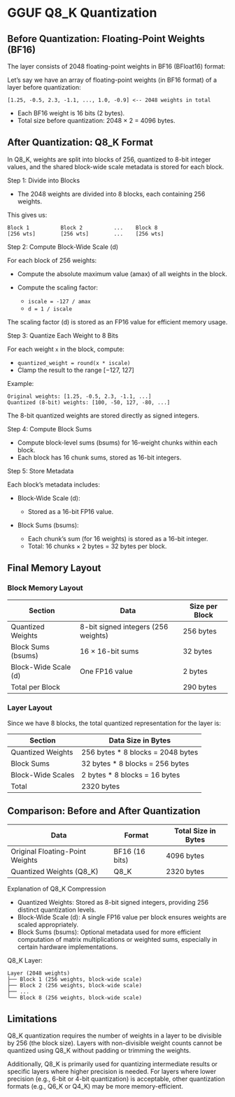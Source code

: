 # GGUF Q8_K Quantization

## Before Quantization: Floating-Point Weights (BF16)

The layer consists of 2048 floating-point weights in BF16 (BFloat16) format:

Let’s say we have an array of floating-point weights (in BF16 format) of a layer before quantization:

    [1.25, -0.5, 2.3, -1.1, ..., 1.0, -0.9] <-- 2048 weights in total

* Each BF16 weight is 16 bits (2 bytes).
* Total size before quantization: 2048 × 2 = 4096 bytes.

## After Quantization: Q8_K Format

In Q8_K, weights are split into blocks of 256, quantized to 8-bit integer values, and the shared block-wide scale metadata is stored for each block.

Step 1: Divide into Blocks

* The 2048 weights are divided into 8 blocks, each containing 256 weights.

This gives us:

    Block 1          Block 2          ...    Block 8
    [256 wts]        [256 wts]        ...    [256 wts]

Step 2: Compute Block-Wide Scale (d)

For each block of 256 weights:

* Compute the absolute maximum value (amax) of all weights in the block.

* Compute the scaling factor:
    * `iscale = -127 / amax`
    * `d = 1 / iscale`

The scaling factor (d) is stored as an FP16 value for efficient memory usage.

Step 3: Quantize Each Weight to 8 Bits

For each weight `x` in the block, compute:
* `quantized_weight = round(x * iscale)`
* Clamp the result to the range [−127, 127]

Example:

    Original weights: [1.25, -0.5, 2.3, -1.1, ...]
    Quantized (8-bit) weights: [100, -50, 127, -80, ...]

The 8-bit quantized weights are stored directly as signed integers.

Step 4: Compute Block Sums

* Compute block-level sums (bsums) for 16-weight chunks within each block.
* Each block has 16 chunk sums, stored as 16-bit integers.

Step 5: Store Metadata

Each block’s metadata includes:

* Block-Wide Scale (d):
    * Stored as a 16-bit FP16 value.

* Block Sums (bsums):
    * Each chunk’s sum (for 16 weights) is stored as a 16-bit integer.
    * Total: 16 chunks × 2 bytes = 32 bytes per block.

## Final Memory Layout

### Block Memory Layout
| Section |	Data |	Size per Block
|--------------|------------------------------------|------------|
| Quantized Weights |	8-bit signed integers (256 weights) |	256 bytes |
| Block Sums (bsums) |	16 × 16-bit sums |	32 bytes |
| Block-Wide Scale (d) |	One FP16 value |	2 bytes |
| Total per Block |		| 290 bytes |

### Layer Layout

Since we have 8 blocks, the total quantized representation for the layer is:

| Section |	Data Size in Bytes |
|--------------|------------------------------------|
| Quantized Weights |	256 bytes * 8 blocks = 2048 bytes |
| Block Sums |	32 bytes * 8 blocks = 256 bytes |
| Block-Wide Scales |	2 bytes * 8 blocks = 16 bytes |
| Total  |	2320 bytes |

## Comparison: Before and After Quantization

| Data |	Format |	Total Size in Bytes|
|--------------|------------------------------------|------------|
| Original Floating-Point Weights |	BF16 (16 bits) |	4096 bytes|
| Quantized Weights (Q8_K) |	Q8_K |	2320 bytes


Explanation of Q8_K Compression

* Quantized Weights: Stored as 8-bit signed integers, providing 256 distinct quantization levels.
* Block-Wide Scale (d): A single FP16 value per block ensures weights are scaled appropriately.
* Block Sums (bsums): Optional metadata used for more efficient computation of matrix multiplications or weighted sums, especially in certain hardware implementations.


Q8_K Layer:

    Layer (2048 weights)
    ├── Block 1 (256 weights, block-wide scale)
    ├── Block 2 (256 weights, block-wide scale)
    ├── ...
    └── Block 8 (256 weights, block-wide scale)

## Limitations

Q8_K quantization requires the number of weights in a layer to be divisible by 256 (the block size). Layers with non-divisible weight counts cannot be quantized using Q8_K without padding or trimming the weights.

Additionally, Q8_K is primarily used for quantizing intermediate results or specific layers where higher precision is needed. For layers where lower precision (e.g., 6-bit or 4-bit quantization) is acceptable, other quantization formats (e.g., Q6_K or Q4_K) may be more memory-efficient.